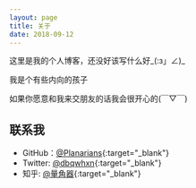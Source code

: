 ```yaml
---
layout: page
title: 关于
date: 2018-09-12
---
```


这里是我的个人博客，还没好该写什么好_(:з」∠)_

我是个有些内向的孩子

如果你愿意和我来交朋友的话我会很开心的(￣▽￣)

## 联系我

* GitHub：[@Planarians](https://github.com/Planarians){:target="_blank"}
* Twitter: [@dbqwhxn](https://twitter.com/dbqwhxn){:target="_blank"}
* 知乎: [@量角器](https://www.zhihu.com/people/xu-mo-53-22/){:target="_blank"}
